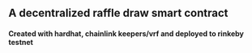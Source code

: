 ## A decentralized raffle draw smart contract

#### Created with hardhat, chainlink keepers/vrf and deployed to rinkeby testnet
